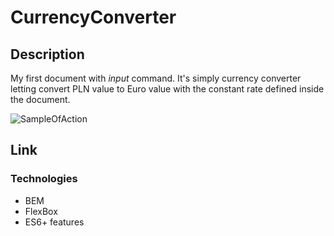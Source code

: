 # CurrencyConverter

## Description

My first document with *input* command.
It's simply currency converter letting convert PLN value to Euro value with the constant rate defined inside the document.

![SampleOfAction](C:\Users\Macie_90c0vts\Desktop\CurrencyConverter.gif)

## Link

### Technologies
- BEM
- FlexBox
- ES6+ features
